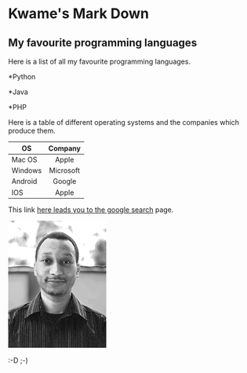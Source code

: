 # Kwame's Mark Down
## My favourite programming languages

Here is a list of all my favourite programming languages.

*Python

*Java

*PHP

Here is a table of different operating systems and the companies which produce them.

|      OS       |    Company    |
| ------------- |:-------------:|
| Mac OS        |   Apple       |
| Windows       |   Microsoft   |
| Android       |   Google      |
| IOS           |   Apple       |

This link [here leads you to the google search](http://www.google.com.gh) page.

![alt text](me.png "My pic")

:-D   ;-)
